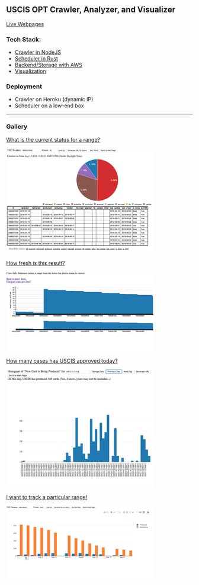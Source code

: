 USCIS OPT Crawler, Analyzer, and Visualizer
---

[Live Webpages](http://uscis-opt.s3-website-us-west-1.amazonaws.com/vis/)

### Tech Stack:

- [Crawler in NodeJS](crawler/index.js)
- [Scheduler in Rust](src/main.rs)
- [Backend/Storage with AWS](Makefile)
- [Visualization](frontend)

### Deployment

- Crawler on Heroku (dynamic IP)
- Scheduler on a low-end box

---

### Gallery

<a href="http://uscis-opt.s3-website-us-west-1.amazonaws.com/vis/query.html">
<p>What is the current status for a range?</p>
<img src="frontend/query.png" width="400" />
</a>

<a href="http://uscis-opt.s3-website-us-west-1.amazonaws.com/vis/freshness.html">
<p>How fresh is this result?</p>
<img src="frontend/freshness.png" width="400" />
</a>
<br/>
<a href="http://uscis-opt.s3-website-us-west-1.amazonaws.com/vis/per-day.html">
<p>How many cases has USCIS approved today?</p>
<img src="frontend/per-day.png" width="400" />
</a>

<a href="http://uscis-opt.s3-website-us-west-1.amazonaws.com/vis/trend.html">
<p>I want to track a particular range!</p>
<img src="frontend/trend.png" width="400" />
</a>
